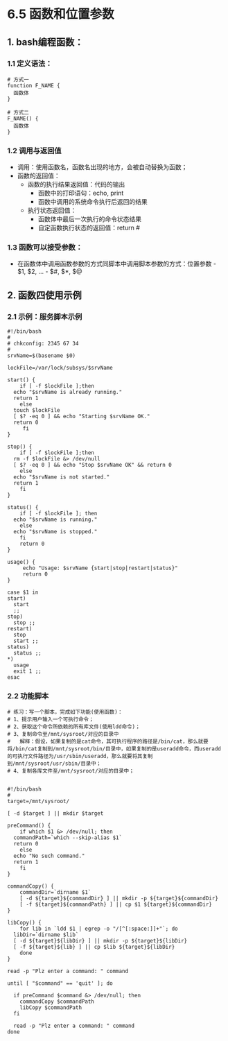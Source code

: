 # 6.5 函数和位置参数

## 1. bash编程函数：
### 1.1 定义语法：
```
# 方式一
function F_NAME {
  函数体
}

# 方式二
F_NAME() {
  函数体
}
```

### 1.2 调用与返回值
- 调用：使用函数名，函数名出现的地方，会被自动替换为函数；
- 函数的返回值：
    - 函数的执行结果返回值：代码的输出
        - 函数中的打印语句：echo, print
        - 函数中调用的系统命令执行后返回的结果
    - 执行状态返回值：
        - 函数体中最后一次执行的命令状态结果
        - 自定函数执行状态的返回值：return #

### 1.3 函数可以接受参数：
- 在函数体中调用函数参数的方式同脚本中调用脚本参数的方式：位置参数
      - \$1, \$2, ...
      - \$\#, \$\*, \$\@

## 2. 函数四使用示例
### 2.1 示例：服务脚本示例
```
#!/bin/bash
#
# chkconfig: 2345 67 34
#
srvName=$(basename $0)

lockFile=/var/lock/subsys/$srvName

start() {
    if [ -f $lockFile ];then
  echo "$srvName is already running."
  return 1
    else
  touch $lockFile
  [ $? -eq 0 ] && echo "Starting $srvName OK."
  return 0
     fi
}

stop() {
    if [ -f $lockFile ];then
  rm -f $lockFile &> /dev/null
  [ $? -eq 0 ] && echo "Stop $srvName OK" && return 0
    else
  echo "$srvName is not started."
  return 1
    fi
}

status() {
    if [ -f $lockFile ]; then
  echo "$srvName is running."
    else
  echo "$srvName is stopped."
    fi
    return 0
}

usage() {
     echo "Usage: $srvName {start|stop|restart|status}"
     return 0
}

case $1 in
start)
  start
  ;;
stop)
  stop ;;
restart)
  stop
  start ;;
status)
  status ;;
*)
  usage
  exit 1 ;;
esac
```

### 2.2 功能脚本
```
# 练习：写一个脚本，完成如下功能(使用函数)：
# 1、提示用户输入一个可执行命令；
# 2、获取这个命令所依赖的所有库文件(使用ldd命令)；
# 3、复制命令至/mnt/sysroot/对应的目录中
#   解释：假设，如果复制的是cat命令，其可执行程序的路径是/bin/cat，那么就要将/bin/cat复制到/mnt/sysroot/bin/目录中，如果复制的是useradd命令，而useradd的可执行文件路径为/usr/sbin/useradd，那么就要将其复制到/mnt/sysroot/usr/sbin/目录中；
# 4、复制各库文件至/mnt/sysroot/对应的目录中；


#!/bin/bash
#
target=/mnt/sysroot/

[ -d $target ] || mkdir $target

preCommand() {
    if which $1 &> /dev/null; then
  commandPath=`which --skip-alias $1`
  return 0
    else
  echo "No such command."
  return 1
    fi
}

commandCopy() {
    commandDir=`dirname $1`
    [ -d ${target}${commandDir} ] || mkdir -p ${target}${commandDir}
    [ -f ${target}${commandPath} ] || cp $1 ${target}${commandDir}
}

libCopy() {
    for lib in `ldd $1 | egrep -o "/[^[:space:]]+"`; do
  libDir=`dirname $lib`
  [ -d ${target}${libDir} ] || mkdir -p ${target}${libDir}
  [ -f ${target}${lib} ] || cp $lib ${target}${libDir}
    done
}

read -p "Plz enter a command: " command

until [ "$command" == 'quit' ]; do

  if preCommand $command &> /dev/null; then
    commandCopy $commandPath
    libCopy $commandPath
  fi

  read -p "Plz enter a command: " command
done
```
